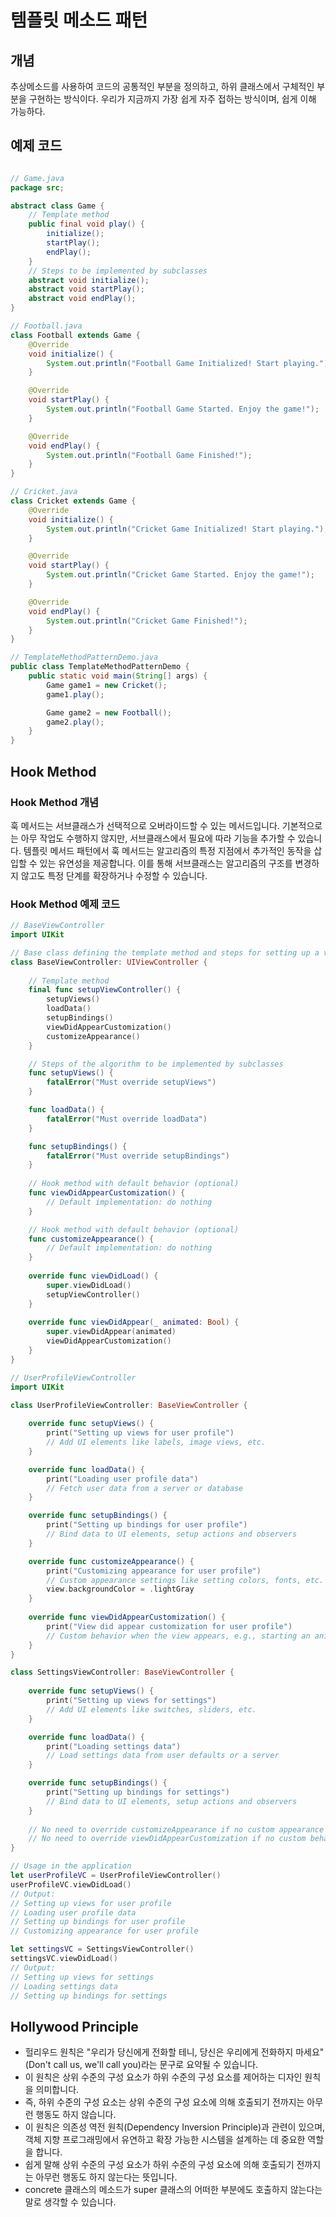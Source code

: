 # 템플릿 메소드 패턴

## 개념

추상메소드를 사용하여 코드의 공통적인 부분을 정의하고, 하위 클래스에서 구체적인 부분을 구현하는 방식이다.
우리가 지금까지 가장 쉽게 자주 접하는 방식이며, 쉽게 이해 가능하다.

## 예제 코드

```java

// Game.java
package src;

abstract class Game {
    // Template method
    public final void play() {
        initialize();
        startPlay();
        endPlay();
    }
    // Steps to be implemented by subclasses
    abstract void initialize();
    abstract void startPlay();
    abstract void endPlay();
}

// Football.java
class Football extends Game {
    @Override
    void initialize() {
        System.out.println("Football Game Initialized! Start playing.");
    }

    @Override
    void startPlay() {
        System.out.println("Football Game Started. Enjoy the game!");
    }

    @Override
    void endPlay() {
        System.out.println("Football Game Finished!");
    }
}

// Cricket.java
class Cricket extends Game {
    @Override
    void initialize() {
        System.out.println("Cricket Game Initialized! Start playing.");
    }

    @Override
    void startPlay() {
        System.out.println("Cricket Game Started. Enjoy the game!");
    }

    @Override
    void endPlay() {
        System.out.println("Cricket Game Finished!");
    }
}

// TemplateMethodPatternDemo.java
public class TemplateMethodPatternDemo {
    public static void main(String[] args) {
        Game game1 = new Cricket();
        game1.play();

        Game game2 = new Football();
        game2.play();
    }
}
```

## Hook Method

### Hook Method 개념

훅 메서드는 서브클래스가 선택적으로 오버라이드할 수 있는 메서드입니다. 기본적으로는 아무 작업도 수행하지 않지만, 서브클래스에서 필요에 따라 기능을 추가할 수 있습니다. 템플릿 메서드 패턴에서 훅 메서드는 알고리즘의 특정 지점에서 추가적인 동작을 삽입할 수 있는 유연성을 제공합니다. 이를 통해 서브클래스는 알고리즘의 구조를 변경하지 않고도 특정 단계를 확장하거나 수정할 수 있습니다.

### Hook Method 예제 코드

``` swift
// BaseViewController
import UIKit

// Base class defining the template method and steps for setting up a view controller
class BaseViewController: UIViewController {
    
    // Template method
    final func setupViewController() {
        setupViews()
        loadData()
        setupBindings()
        viewDidAppearCustomization()
        customizeAppearance()
    }

    // Steps of the algorithm to be implemented by subclasses
    func setupViews() {
        fatalError("Must override setupViews")
    }

    func loadData() {
        fatalError("Must override loadData")
    }

    func setupBindings() {
        fatalError("Must override setupBindings")
    }
    
    // Hook method with default behavior (optional)
    func viewDidAppearCustomization() {
        // Default implementation: do nothing
    }

    // Hook method with default behavior (optional)
    func customizeAppearance() {
        // Default implementation: do nothing
    }
    
    override func viewDidLoad() {
        super.viewDidLoad()
        setupViewController()
    }
    
    override func viewDidAppear(_ animated: Bool) {
        super.viewDidAppear(animated)
        viewDidAppearCustomization()
    }
}

// UserProfileViewController
import UIKit

class UserProfileViewController: BaseViewController {
    
    override func setupViews() {
        print("Setting up views for user profile")
        // Add UI elements like labels, image views, etc.
    }

    override func loadData() {
        print("Loading user profile data")
        // Fetch user data from a server or database
    }

    override func setupBindings() {
        print("Setting up bindings for user profile")
        // Bind data to UI elements, setup actions and observers
    }

    override func customizeAppearance() {
        print("Customizing appearance for user profile")
        // Custom appearance settings like setting colors, fonts, etc.
        view.backgroundColor = .lightGray
    }
    
    override func viewDidAppearCustomization() {
        print("View did appear customization for user profile")
        // Custom behavior when the view appears, e.g., starting an animation
    }
}

class SettingsViewController: BaseViewController {
    
    override func setupViews() {
        print("Setting up views for settings")
        // Add UI elements like switches, sliders, etc.
    }

    override func loadData() {
        print("Loading settings data")
        // Load settings data from user defaults or a server
    }

    override func setupBindings() {
        print("Setting up bindings for settings")
        // Bind data to UI elements, setup actions and observers
    }
    
    // No need to override customizeAppearance if no custom appearance is required
    // No need to override viewDidAppearCustomization if no custom behavior is required
}

// Usage in the application
let userProfileVC = UserProfileViewController()
userProfileVC.viewDidLoad()
// Output:
// Setting up views for user profile
// Loading user profile data
// Setting up bindings for user profile
// Customizing appearance for user profile

let settingsVC = SettingsViewController()
settingsVC.viewDidLoad()
// Output:
// Setting up views for settings
// Loading settings data
// Setting up bindings for settings
```

## Hollywood Principle

- 헐리우드 원칙은 "우리가 당신에게 전화할 테니, 당신은 우리에게 전화하지 마세요" (Don't call us, we'll call you)라는 문구로 요약될 수 있습니다.
- 이 원칙은 상위 수준의 구성 요소가 하위 수준의 구성 요소를 제어하는 디자인 원칙을 의미합니다.
- 즉, 하위 수준의 구성 요소는 상위 수준의 구성 요소에 의해 호출되기 전까지는 아무런 행동도 하지 않습니다.
- 이 원칙은 의존성 역전 원칙(Dependency Inversion Principle)과 관련이 있으며, 객체 지향 프로그래밍에서 유연하고 확장 가능한 시스템을 설계하는 데 중요한 역할을 합니다.
- 쉽게 말해 상위 수준의 구성 요소가 하위 수준의 구성 요소에 의해 호출되기 전까지는 아무런 행동도 하지 않는다는 뜻입니다.
- concrete 클래스의 메소드가 super 클래스의 어떠한 부분에도 호출하지 않는다는 말로 생각할 수 있습니다.
